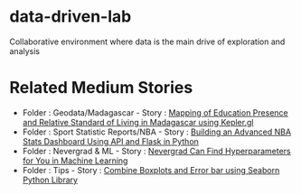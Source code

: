 # data-driven-lab
Collaborative environment where data is the main drive of exploration and analysis

# Related Medium Stories
- Folder : Geodata/Madagascar - Story : [Mapping of Education Presence and Relative Standard of Living in Madagascar using Kepler.gl](https://medium.com/@toky-axel/mapping-of-education-presence-and-relative-standard-of-living-in-madagascar-using-kepler-gl-43d75ba0a19b)
- Folder : Sport Statistic Reports/NBA - Story : [Building an Advanced NBA Stats Dashboard Using API and Flask in Python](https://medium.com/@toky-axel/building-an-interactive-basketball-stats-dashboard-using-api-and-jupyter-notebook-in-python-3b2c2c191ec9)
- Folder : Nevergrad & ML - Story : [Nevergrad Can Find Hyperparameters for You in Machine Learning](https://medium.com/@toky-axel/nevergrad-can-find-hyperparameters-for-you-in-machine-learning-3342216f9731)
- Folder : Tips - Story : [Combine Boxplots and Error bar using Seaborn Python Library](https://medium.com/@toky-axel/combine-boxplots-and-error-bar-using-seaborn-python-library-65324518da63)
